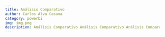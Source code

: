 ```yaml
---
title: Análisis Comparativo
author: Carlos Alva Casana
category: powerbi
img: img.png
description: Análisis Comparativo Análisis Comparativo Análisis Comparativo Análisis Comparativo Análisis Comparativo Análisis Comparativo Análisis Comparativo Análisis Comparativo
---
```


